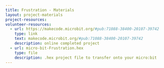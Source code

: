 ```yaml
---
title: Frustration - Materials
layout: project-materials
project-resources:
volunteer-resources:
  - url: https://makecode.microbit.org/#pub:71088-38400-20107-39742
    type: link
    text: makecode.microbit.org/#pub:71088-38400-20107-39742
    description: online completed project
  - url: micro-bit-Frustration.hex
    type: file
    description: .hex project file to transfer onto your micro:bit 
---
```

